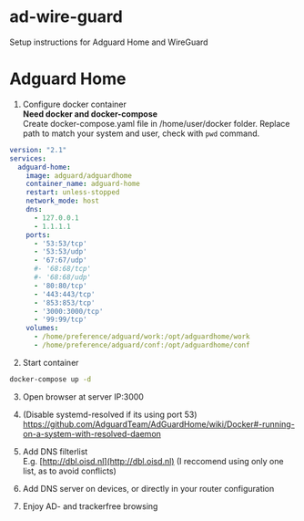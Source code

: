 # ad-wire-guard
Setup instructions for Adguard Home and WireGuard


# Adguard Home
1. Configure docker container  
**Need docker and docker-compose**  
Create docker-compose.yaml file in /home/user/docker folder. Replace path to match your system and user, check with `pwd` command.  
```docker-compose.yaml
version: "2.1"
services:
  adguard-home:
    image: adguard/adguardhome
    container_name: adguard-home
    restart: unless-stopped
    network_mode: host
    dns:
      - 127.0.0.1
      - 1.1.1.1
    ports:
      - '53:53/tcp'
      - '53:53/udp'
      - '67:67/udp'
      #- '68:68/tcp'
      #- '68:68/udp'
      - '80:80/tcp'
      - '443:443/tcp'
      - '853:853/tcp'
      - '3000:3000/tcp'
      - '99:99/tcp'
    volumes:
      - /home/preference/adguard/work:/opt/adguardhome/work
      - /home/preference/adguard/conf:/opt/adguardhome/conf
```
2. Start container  
```zsh
docker-compose up -d
```

3. Open browser at server IP:3000

4. (Disable systemd-resolved if its using port 53)
https://github.com/AdguardTeam/AdGuardHome/wiki/Docker#-running-on-a-system-with-resolved-daemon

5. Add DNS filterlist  
E.g. [http://dbl.oisd.nl](http://dbl.oisd.nl)
(I reccomend using only one list, as to avoid conflicts)

6. Add DNS server on devices, or directly in your router configuration

7. Enjoy AD- and trackerfree browsing